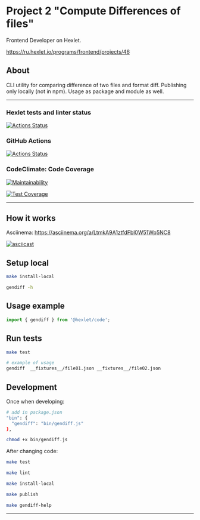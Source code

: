 # Project 2 "Compute Differences of files"

Frontend Developer on Hexlet.

https://ru.hexlet.io/programs/frontend/projects/46

## About

CLI utility for comparing difference of two files and format diff.
Publishing only locally (not in npm).
Usage as package and module as well.

---
### Hexlet tests and linter status

[![Actions Status](https://github.com/ivekhov/frontend-project-46/workflows/hexlet-check/badge.svg)](https://github.com/ivekhov/frontend-project-46/actions)

### GitHub Actions

[![Actions Status](https://github.com/ivekhov/frontend-project-46/actions/workflows/hexlet-check.yml/badge.svg)](https://github.com/ivekhov/frontend-project-46/actions)

### CodeClimate: Code Coverage

[![Maintainability](https://api.codeclimate.com/v1/badges/f9b0debda75ad31a2506/maintainability)](https://codeclimate.com/github/ivekhov/frontend-project-46/maintainability)

[![Test Coverage](https://api.codeclimate.com/v1/badges/f9b0debda75ad31a2506/test_coverage)](https://codeclimate.com/github/ivekhov/frontend-project-46/test_coverage)


---
## How it works 
Asciinema: https://asciinema.org/a/LtmkA9A1ztfdFbl0W51Wp5NC8

[![asciicast](https://asciinema.org/a/LtmkA9A1ztfdFbl0W51Wp5NC8.svg)](https://asciinema.org/a/LtmkA9A1ztfdFbl0W51Wp5NC8)


## Setup local

```bash
make install-local

gendiff -h
```

## Usage example

```js
import { gendiff } from '@hexlet/code';
```

## Run tests

```bash
make test

# example of usage
gendiff  __fixtures__/file01.json __fixtures__/file02.json
```

## Development

Once when developing:

```bash
# add in package.json
"bin": {
  "gendiff": "bin/gendiff.js"
}, 

chmod +x bin/gendiff.js
```

After changing code:

```bash
make test

make lint

make install-local

make publish

make gendiff-help
```

----
